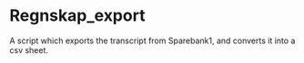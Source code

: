 # Regnskap_export
A script which exports the transcript from Sparebank1, and converts it into a csv sheet. 
